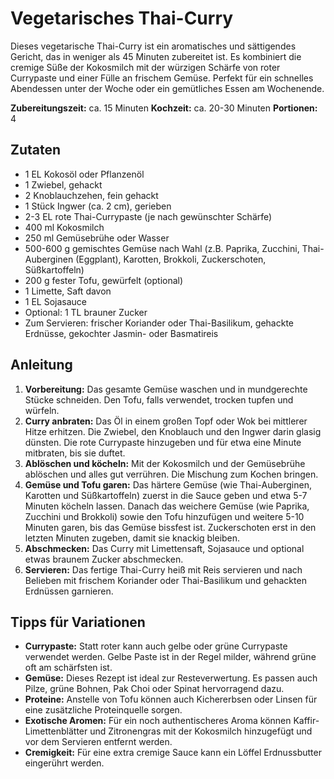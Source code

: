 # Vegetarisches Thai-Curry

Dieses vegetarische Thai-Curry ist ein aromatisches und sättigendes Gericht, das in weniger als 45 Minuten zubereitet ist. Es kombiniert die cremige Süße der Kokosmilch mit der würzigen Schärfe von roter Currypaste und einer Fülle an frischem Gemüse. Perfekt für ein schnelles Abendessen unter der Woche oder ein gemütliches Essen am Wochenende.

**Zubereitungszeit:** ca. 15 Minuten
**Kochzeit:** ca. 20-30 Minuten
**Portionen:** 4

## Zutaten

* 1 EL Kokosöl oder Pflanzenöl
* 1 Zwiebel, gehackt
* 2 Knoblauchzehen, fein gehackt
* 1 Stück Ingwer (ca. 2 cm), gerieben
* 2-3 EL rote Thai-Currypaste (je nach gewünschter Schärfe)
* 400 ml Kokosmilch
* 250 ml Gemüsebrühe oder Wasser
* 500-600 g gemischtes Gemüse nach Wahl (z.B. Paprika, Zucchini, Thai-Auberginen (Eggplant), Karotten, Brokkoli, Zuckerschoten, Süßkartoffeln)
* 200 g fester Tofu, gewürfelt (optional)
* 1 Limette, Saft davon
* 1 EL Sojasauce
* Optional: 1 TL brauner Zucker
* Zum Servieren: frischer Koriander oder Thai-Basilikum, gehackte Erdnüsse, gekochter Jasmin- oder Basmatireis

## Anleitung

1. **Vorbereitung:** Das gesamte Gemüse waschen und in mundgerechte Stücke schneiden. Den Tofu, falls verwendet, trocken tupfen und würfeln.
2. **Curry anbraten:** Das Öl in einem großen Topf oder Wok bei mittlerer Hitze erhitzen. Die Zwiebel, den Knoblauch und den Ingwer darin glasig dünsten. Die rote Currypaste hinzugeben und für etwa eine Minute mitbraten, bis sie duftet.
3. **Ablöschen und köcheln:** Mit der Kokosmilch und der Gemüsebrühe ablöschen und alles gut verrühren. Die Mischung zum Kochen bringen.
4. **Gemüse und Tofu garen:** Das härtere Gemüse (wie Thai-Auberginen, Karotten und Süßkartoffeln) zuerst in die Sauce geben und etwa 5-7 Minuten köcheln lassen. Danach das weichere Gemüse (wie Paprika, Zucchini und Brokkoli) sowie den Tofu hinzufügen und weitere 5-10 Minuten garen, bis das Gemüse bissfest ist. Zuckerschoten erst in den letzten Minuten zugeben, damit sie knackig bleiben.
5. **Abschmecken:** Das Curry mit Limettensaft, Sojasauce und optional etwas braunem Zucker abschmecken.
6. **Servieren:** Das fertige Thai-Curry heiß mit Reis servieren und nach Belieben mit frischem Koriander oder Thai-Basilikum und gehackten Erdnüssen garnieren.

## Tipps für Variationen

* **Currypaste:** Statt roter kann auch gelbe oder grüne Currypaste verwendet werden. Gelbe Paste ist in der Regel milder, während grüne oft am schärfsten ist.
* **Gemüse:** Dieses Rezept ist ideal zur Resteverwertung. Es passen auch Pilze, grüne Bohnen, Pak Choi oder Spinat hervorragend dazu.
* **Proteine:** Anstelle von Tofu können auch Kichererbsen oder Linsen für eine zusätzliche Proteinquelle sorgen.
* **Exotische Aromen:** Für ein noch authentischeres Aroma können Kaffir-Limettenblätter und Zitronengras mit der Kokosmilch hinzugefügt und vor dem Servieren entfernt werden.
* **Cremigkeit:** Für eine extra cremige Sauce kann ein Löffel Erdnussbutter eingerührt werden.